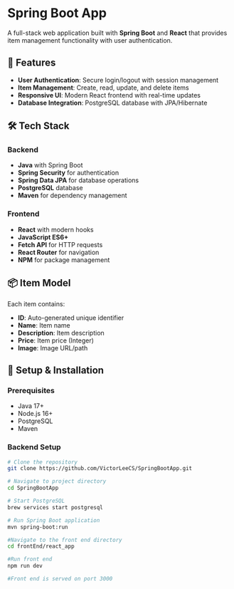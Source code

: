 # Spring Boot App

A full-stack web application built with **Spring Boot** and **React** that provides item management functionality with user authentication.

## 🚀 Features

- **User Authentication**: Secure login/logout with session management
- **Item Management**: Create, read, update, and delete items
- **Responsive UI**: Modern React frontend with real-time updates
- **Database Integration**: PostgreSQL database with JPA/Hibernate

## 🛠️ Tech Stack

### Backend
- **Java** with Spring Boot
- **Spring Security** for authentication
- **Spring Data JPA** for database operations
- **PostgreSQL** database
- **Maven** for dependency management

### Frontend
- **React** with modern hooks
- **JavaScript ES6+**
- **Fetch API** for HTTP requests
- **React Router** for navigation
- **NPM** for package management

## 📦 Item Model

Each item contains:
- **ID**: Auto-generated unique identifier
- **Name**: Item name
- **Description**: Item description
- **Price**: Item price (Integer)
- **Image**: Image URL/path

## 🔧 Setup & Installation

### Prerequisites
- Java 17+
- Node.js 16+
- PostgreSQL
- Maven

### Backend Setup
```bash
# Clone the repository
git clone https://github.com/VictorLeeCS/SpringBootApp.git

# Navigate to project directory
cd SpringBootApp

# Start PostgreSQL
brew services start postgresql

# Run Spring Boot application
mvn spring-boot:run

#Navigate to the front end directory
cd frontEnd/react_app

#Run front end
npm run dev

#Front end is served on port 3000


